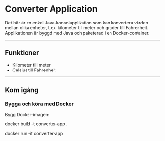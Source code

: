 # Converter Application 

Det här är en enkel Java-konsolapplikation som kan konvertera värden mellan olika enheter, t.ex. kilometer till meter och grader till Fahrenheit. Applikationen är byggd med Java och paketerad i en Docker-container. 

---

## Funktioner

- Kilometer till meter
- Celsius till Fahrenheit

---

## Kom igång

### Bygga och köra med Docker

Bygg Docker-imagen:


docker build -t converter-app .

docker run -it converter-app
